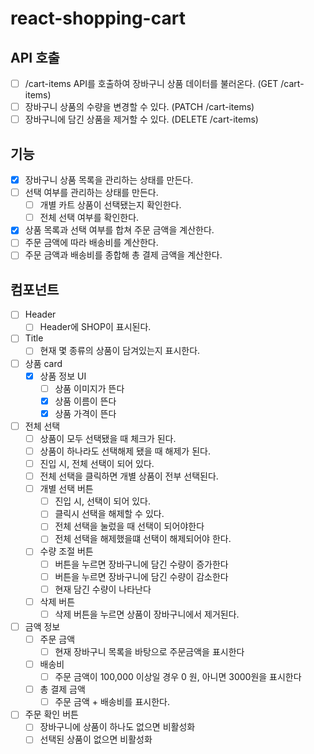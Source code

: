 # react-shopping-cart

## API 호출

- [ ] /cart-items API를 호출하여 장바구니 상품 데이터를 불러온다. (GET /cart-items)
- [ ] 장바구니 상품의 수량을 변경할 수 있다. (PATCH /cart-items)
- [ ] 장바구니에 담긴 상품을 제거할 수 있다. (DELETE /cart-items)

## 기능

- [x] 장바구니 상품 목록을 관리하는 상태를 만든다.
- [ ] 선택 여부를 관리하는 상태를 만든다.
  - [ ] 개별 카트 상품이 선택됐는지 확인한다.
  - [ ] 전체 선택 여부를 확인한다.
- [x] 상품 목록과 선택 여부를 합쳐 주문 금액을 계산한다.
- [ ] 주문 금액에 따라 배송비를 계산한다.
- [ ] 주문 금액과 배송비를 종합해 총 결제 금액을 계산한다.

## 컴포넌트

- [ ] Header
  - [ ] Header에 SHOP이 표시된다.
- [ ] Title
  - [ ] 현재 몇 종류의 상품이 담겨있는지 표시한다.
- [ ] 상품 card
  - [x] 상품 정보 UI
    - [ ] 상품 이미지가 뜬다
    - [x] 상품 이름이 뜬다
    - [x] 상품 가격이 뜬다
- [ ] 전체 선택
  - [ ] 상품이 모두 선택됐을 때 체크가 된다.
  - [ ] 상품이 하나라도 선택해제 됐을 때 해제가 된다.
  - [ ] 진입 시, 전체 선택이 되어 있다.
  - [ ] 전체 선택을 클릭하면 개별 상품이 전부 선택된다.
  - [ ] 개별 선택 버튼
    - [ ] 진입 시, 선택이 되어 있다.
    - [ ] 클릭시 선택을 해제할 수 있다.
    - [ ] 전체 선택을 눌렀을 때 선택이 되어야한다
    - [ ] 전체 선택을 해제했을떄 선택이 해제되어야 한다.
  - [ ] 수량 조절 버튼
    - [ ] 버튼을 누르면 장바구니에 담긴 수량이 증가한다
    - [ ] 버튼을 누르면 장바구니에 담긴 수량이 감소한다
    - [ ] 현재 담긴 수량이 나타난다
  - [ ] 삭제 버튼
    - [ ] 삭제 버튼을 누르면 상품이 장바구니에서 제거된다.
- [ ] 금액 정보
  - [ ] 주문 금액
    - [ ] 현재 장바구니 목록을 바탕으로 주문금액을 표시한다
  - [ ] 배송비
    - [ ] 주문 금액이 100,000 이상일 경우 0 원, 아니면 3000원을 표시한다
  - [ ] 총 결제 금액
    - [ ] 주문 금액 + 배송비를 표시한다.
- [ ] 주문 확인 버튼
  - [ ] 장바구니에 상품이 하나도 없으면 비활성화
  - [ ] 선택된 상품이 없으면 비활성화
